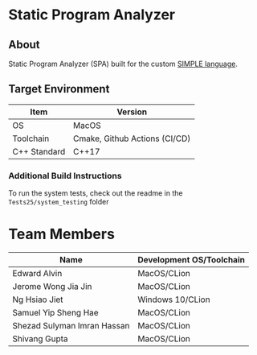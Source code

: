 # Static Program Analyzer

## About

Static Program Analyzer (SPA) built for the custom [SIMPLE language](https://nus-cs3203.github.io/course-website/contents/basic-spa-requirements/simple-programming.html#simple-programming-language).

## Target Environment

Item | Version
-|-
OS | MacOS
Toolchain | Cmake, Github Actions (CI/CD)
C++ Standard | C++17

### Additional Build Instructions

To run the system tests, check out the readme in the `Tests25/system_testing` folder

# Team Members

Name | Development OS/Toolchain
-|-|
Edward Alvin | MacOS/CLion
Jerome Wong Jia Jin | MacOS/CLion
Ng Hsiao Jiet | Windows 10/CLion
Samuel Yip Sheng Hae | MacOS/CLion
Shezad Sulyman Imran Hassan | MacOS/CLion
Shivang Gupta | MacOS/CLion
